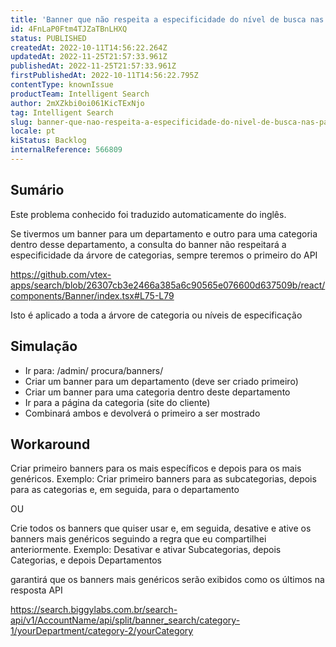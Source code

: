 ```yaml
---
title: 'Banner que não respeita a especificidade do nível de busca nas páginas de busca'
id: 4FnLaP0Ftm4TJZaTBnLHXQ
status: PUBLISHED
createdAt: 2022-10-11T14:56:22.264Z
updatedAt: 2022-11-25T21:57:33.961Z
publishedAt: 2022-11-25T21:57:33.961Z
firstPublishedAt: 2022-10-11T14:56:22.795Z
contentType: knownIssue
productTeam: Intelligent Search
author: 2mXZkbi0oi061KicTExNjo
tag: Intelligent Search
slug: banner-que-nao-respeita-a-especificidade-do-nivel-de-busca-nas-paginas-de-busca
locale: pt
kiStatus: Backlog
internalReference: 566809
---
```


## Sumário

<div class="alert alert-info">
  <p>Este problema conhecido foi traduzido automaticamente do inglês.</p>
</div>



Se tivermos um banner para um departamento e outro para uma categoria dentro desse departamento, a consulta do banner não respeitará a especificidade da árvore de categorias, sempre teremos o primeiro do API

https://github.com/vtex-apps/search/blob/26307cb3e2466a385a6c90565e076600d637509b/react/components/Banner/index.tsx#L75-L79

Isto é aplicado a toda a árvore de categoria ou níveis de especificação



## Simulação




- Ir para: /admin/ procura/banners/
- Criar um banner para um departamento (deve ser criado primeiro)
- Criar um banner para uma categoria dentro deste departamento
- Ir para a página da categoria (site do cliente)
- Combinará ambos e devolverá o primeiro a ser mostrado



## Workaround


Criar primeiro banners para os mais específicos e depois para os mais genéricos. Exemplo: Criar primeiro banners para as subcategorias, depois para as categorias e, em seguida, para o departamento

OU

Crie todos os banners que quiser usar e, em seguida, desative e ative os banners mais genéricos seguindo a regra que eu compartilhei anteriormente.
Exemplo: Desativar e ativar Subcategorias, depois Categorias, e depois Departamentos

 garantirá que os banners mais genéricos serão exibidos como os últimos na resposta API

https://search.biggylabs.com.br/search-api/v1/AccountName/api/split/banner_search/category-1/yourDepartment/category-2/yourCategory

